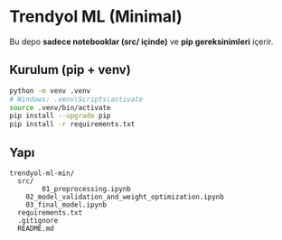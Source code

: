 # Trendyol ML (Minimal)

Bu depo **sadece notebooklar (src/ içinde)** ve **pip gereksinimleri** içerir.

## Kurulum (pip + venv)
```bash
python -m venv .venv
# Windows: .venv\Scripts\activate
source .venv/bin/activate
pip install --upgrade pip
pip install -r requirements.txt
```

## Yapı
```
trendyol-ml-min/
  src/
        01_preprocessing.ipynb
    02_model_validation_and_weight_optimization.ipynb
    03_final_model.ipynb
  requirements.txt
  .gitignore
  README.md
```
